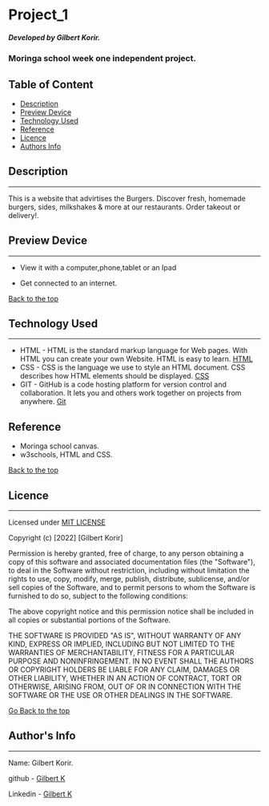 # Project_1

##### Developed by Gilbert Korir.
### Moringa school week one independent project.

## Table of Content

+ [Description](#description)
+ [Preview Device](#Preview)
+ [Technology Used](#technology-used)
+ [Reference](#reference)
+ [Licence](#licence)
+ [Authors Info](#author-Info)

## Description
---
<p>This is  a website that advirtises the Burgers. Discover fresh, homemade burgers, sides, milkshakes & more at our restaurants. Order takeout or delivery!.</p>

## Preview Device

---

* View it with a computer,phone,tablet or an Ipad

* Get connected to an internet.


[Back to the top](#Project_1)

## Technology Used
---

* HTML - HTML is the standard markup language for Web pages. With HTML you can create your own Website. HTML is easy to learn. [HTML](https://www.w3schools.com/html/)
* CSS - CSS is the language we use to style an HTML document. CSS describes how HTML elements should be displayed. [CSS](https://www.w3schools.com/css/)
* GIT - GitHub is a code hosting platform for version control and collaboration. It lets you and others work together on projects from anywhere. [Git](https://docs.github.com/en/get-started/quickstart/)

## Reference
* Moringa school canvas.
* w3schools, HTML and CSS.

[Back to the top](#Project_1)

## Licence
---

Licensed under [MIT LICENSE](LICENSE)

Copyright (c) [2022] [Gilbert Korir]

Permission is hereby granted, free of charge, to any person obtaining a copy
of this software and associated documentation files (the "Software"), to deal
in the Software without restriction, including without limitation the rights
to use, copy, modify, merge, publish, distribute, sublicense, and/or sell
copies of the Software, and to permit persons to whom the Software is
furnished to do so, subject to the following conditions:

The above copyright notice and this permission notice shall be included in all
copies or substantial portions of the Software.

THE SOFTWARE IS PROVIDED "AS IS", WITHOUT WARRANTY OF ANY KIND, EXPRESS OR
IMPLIED, INCLUDING BUT NOT LIMITED TO THE WARRANTIES OF MERCHANTABILITY,
FITNESS FOR A PARTICULAR PURPOSE AND NONINFRINGEMENT. IN NO EVENT SHALL THE
AUTHORS OR COPYRIGHT HOLDERS BE LIABLE FOR ANY CLAIM, DAMAGES OR OTHER
LIABILITY, WHETHER IN AN ACTION OF CONTRACT, TORT OR OTHERWISE, ARISING FROM,
OUT OF OR IN CONNECTION WITH THE SOFTWARE OR THE USE OR OTHER DEALINGS IN THE
SOFTWARE.


[Go Back to the top](#Project_1)

## Author's Info
---
Name: Gilbert Korir.

github - [Gilbert K](https://github.com/100jared)

Linkedin - [Gilbert K](https://www.linkedin.com/public-profile/settings)
